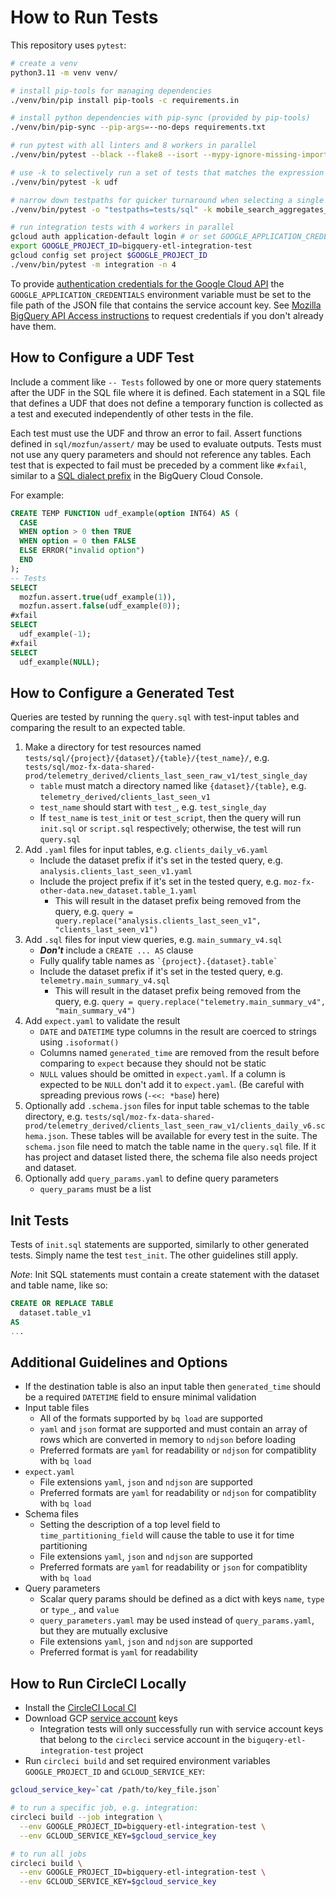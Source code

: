 # How to Run Tests

This repository uses `pytest`:

```bash
# create a venv
python3.11 -m venv venv/

# install pip-tools for managing dependencies
./venv/bin/pip install pip-tools -c requirements.in

# install python dependencies with pip-sync (provided by pip-tools)
./venv/bin/pip-sync --pip-args=--no-deps requirements.txt

# run pytest with all linters and 8 workers in parallel
./venv/bin/pytest --black --flake8 --isort --mypy-ignore-missing-imports --pydocstyle -n 8

# use -k to selectively run a set of tests that matches the expression `udf`
./venv/bin/pytest -k udf

# narrow down testpaths for quicker turnaround when selecting a single test
./venv/bin/pytest -o "testpaths=tests/sql" -k mobile_search_aggregates_v1

# run integration tests with 4 workers in parallel
gcloud auth application-default login # or set GOOGLE_APPLICATION_CREDENTIALS
export GOOGLE_PROJECT_ID=bigquery-etl-integration-test
gcloud config set project $GOOGLE_PROJECT_ID
./venv/bin/pytest -m integration -n 4
```

To provide [authentication credentials for the Google Cloud API](https://cloud.google.com/docs/authentication/getting-started) the `GOOGLE_APPLICATION_CREDENTIALS` environment variable must be set to the file path of the JSON file that contains the service account key.
See [Mozilla BigQuery API Access instructions](https://docs.telemetry.mozilla.org/cookbooks/bigquery.html#gcp-bigquery-api-access) to request credentials if you don't already have them.

## How to Configure a UDF Test

Include a comment like `-- Tests` followed by one or more query statements
after the UDF in the SQL file where it is defined. Each statement in a SQL file
that defines a UDF that does not define a temporary function is collected as a
test and executed independently of other tests in the file.

Each test must use the UDF and throw an error to fail. Assert functions defined
in `sql/mozfun/assert/` may be used to evaluate outputs. Tests must not use any
query parameters and should not reference any tables. Each test that is
expected to fail must be preceded by a comment like `#xfail`, similar to a [SQL
dialect prefix] in the BigQuery Cloud Console.

For example:

```sql
CREATE TEMP FUNCTION udf_example(option INT64) AS (
  CASE
  WHEN option > 0 then TRUE
  WHEN option = 0 then FALSE
  ELSE ERROR("invalid option")
  END
);
-- Tests
SELECT
  mozfun.assert.true(udf_example(1)),
  mozfun.assert.false(udf_example(0));
#xfail
SELECT
  udf_example(-1);
#xfail
SELECT
  udf_example(NULL);
```

[sql dialect prefix]: https://cloud.google.com/bigquery/docs/reference/standard-sql/enabling-standard-sql#sql-prefix

## How to Configure a Generated Test

Queries are tested by running the `query.sql` with test-input tables and comparing the result to an expected table.
1. Make a directory for test resources named `tests/sql/{project}/{dataset}/{table}/{test_name}/`,
   e.g. `tests/sql/moz-fx-data-shared-prod/telemetry_derived/clients_last_seen_raw_v1/test_single_day`
   - `table` must match a directory named like `{dataset}/{table}`, e.g.
     `telemetry_derived/clients_last_seen_v1`
   - `test_name` should start with `test_`, e.g. `test_single_day`
   - If `test_name` is `test_init` or `test_script`, then the query will run `init.sql`
     or `script.sql` respectively; otherwise, the test will run `query.sql`
1. Add `.yaml` files for input tables, e.g. `clients_daily_v6.yaml`
   - Include the dataset prefix if it's set in the tested query,
     e.g. `analysis.clients_last_seen_v1.yaml`
   - Include the project prefix if it's set in the tested query,
     e.g. `moz-fx-other-data.new_dataset.table_1.yaml`
     - This will result in the dataset prefix being removed from the query,
       e.g. `query = query.replace("analysis.clients_last_seen_v1", "clients_last_seen_v1")`
1. Add `.sql` files for input view queries, e.g. `main_summary_v4.sql`
   - **_Don't_** include a `CREATE ... AS` clause
   - Fully qualify table names as `` `{project}.{dataset}.table` ``
   - Include the dataset prefix if it's set in the tested query,
     e.g. `telemetry.main_summary_v4.sql`
     - This will result in the dataset prefix being removed from the query,
       e.g. `query = query.replace("telemetry.main_summary_v4", "main_summary_v4")`
1. Add `expect.yaml` to validate the result
   - `DATE` and `DATETIME` type columns in the result are coerced to strings
     using `.isoformat()`
   - Columns named `generated_time` are removed from the result before
     comparing to `expect` because they should not be static
   - `NULL` values should be omitted in `expect.yaml`. If a column is expected to be `NULL` don't add it to `expect.yaml`.
     (Be careful with spreading previous rows (`-<<: *base`) here)
1. Optionally add `.schema.json` files for input table schemas to the table directory, e.g.
   `tests/sql/moz-fx-data-shared-prod/telemetry_derived/clients_last_seen_raw_v1/clients_daily_v6.schema.json`.
   These tables will be available for every test in the suite.
   The `schema.json` file need to match the table name in the `query.sql` file. If it has project and dataset listed there, the schema file also needs project and dataset.
1. Optionally add `query_params.yaml` to define query parameters
   - `query_params` must be a list

## Init Tests

Tests of `init.sql` statements are supported, similarly to other generated tests.
Simply name the test `test_init`. The other guidelines still apply.

_Note_: Init SQL statements must contain a create statement with the dataset
and table name, like so:

```sql
CREATE OR REPLACE TABLE
  dataset.table_v1
AS
...
```

## Additional Guidelines and Options

- If the destination table is also an input table then `generated_time` should
  be a required `DATETIME` field to ensure minimal validation
- Input table files
  - All of the formats supported by `bq load` are supported
  - `yaml` and `json` format are supported and must contain an array of rows
    which are converted in memory to `ndjson` before loading
  - Preferred formats are `yaml` for readability or `ndjson` for compatiblity
    with `bq load`
- `expect.yaml`
  - File extensions `yaml`, `json` and `ndjson` are supported
  - Preferred formats are `yaml` for readability or `ndjson` for compatiblity
    with `bq load`
- Schema files
  - Setting the description of a top level field to `time_partitioning_field`
    will cause the table to use it for time partitioning
  - File extensions `yaml`, `json` and `ndjson` are supported
  - Preferred formats are `yaml` for readability or `json` for compatiblity
    with `bq load`
- Query parameters
  - Scalar query params should be defined as a dict with keys `name`, `type` or
    `type_`, and `value`
  - `query_parameters.yaml` may be used instead of `query_params.yaml`, but
    they are mutually exclusive
  - File extensions `yaml`, `json` and `ndjson` are supported
  - Preferred format is `yaml` for readability

## How to Run CircleCI Locally

- Install the [CircleCI Local CI](https://circleci.com/docs/2.0/local-cli/)
- Download GCP [service account](https://cloud.google.com/iam/docs/service-accounts) keys
  - Integration tests will only successfully run with service account keys
    that belong to the `circleci` service account in the `biguqery-etl-integration-test` project
- Run `circleci build` and set required environment variables `GOOGLE_PROJECT_ID` and
  `GCLOUD_SERVICE_KEY`:

```bash
gcloud_service_key=`cat /path/to/key_file.json`

# to run a specific job, e.g. integration:
circleci build --job integration \
  --env GOOGLE_PROJECT_ID=bigquery-etl-integration-test \
  --env GCLOUD_SERVICE_KEY=$gcloud_service_key

# to run all jobs
circleci build \
  --env GOOGLE_PROJECT_ID=bigquery-etl-integration-test \
  --env GCLOUD_SERVICE_KEY=$gcloud_service_key
```
